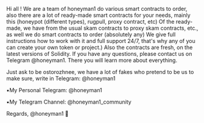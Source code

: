 Hi all ! We are a team of honeyman1 do various smart contracts to order, also there are a lot of ready-made smart contracts for your needs, mainly this (honeypot (different types), rugpull, proxy contract, etc) Of the ready-made, we have from the usual skam contracts to proxy skam contracts, etc., as well we do smart contracts to order (absolutely any) We give full instructions how to work with it and full support 24/7, that's why any of you can create your own token or project.) Also the contracts are fresh, on the latest versions of Solidity. If you have any questions, please contact us on Telegram @honeyman1. There you will learn more about everything.

Just ask to be ostorozhnee, we have a lot of fakes who pretend to be us to make sure, write in Telegram: @honeyman1

▪️My Personal Telegram: @honeyman1

▪️My Telegram Channel: @honeyman1_community

Regards, @honeyman1 🖤
